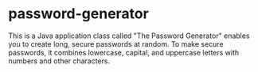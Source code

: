 # password-generator
This is a Java application class called "The Password Generator" enables you to create long, secure passwords at random. To make secure passwords, it combines lowercase, capital, and uppercase letters with numbers and other characters.
